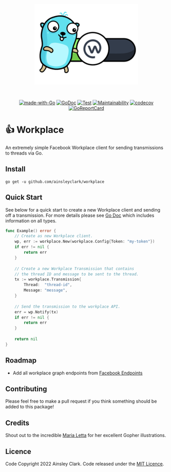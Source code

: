 <div align="center">
<img height="250" src="res/logo.svg?logo=v2" alt="Workplace Logo" />

&nbsp;

[![made-with-Go](https://img.shields.io/badge/Made%20with-Go-1f425f.svg)](http://golang.org)
[![GoDoc](https://godoc.org/github.com/ainsleyclark/workplace?status.svg)](https://pkg.go.dev/github.com/ainsleyclark/workplace)
[![Test](https://github.com/ainsleyclark/workplace/actions/workflows/test.yml/badge.svg?branch=master)](https://github.com/ainsleyclark/workplace/actions/workflows/test.yml)
[![Maintainability](https://api.codeclimate.com/v1/badges/b3afd7bf115341995077/maintainability)](https://codeclimate.com/github/ainsleyclark/workplace/maintainability)
[![codecov](https://codecov.io/gh/ainsleyclark/workplace/branch/master/graph/badge.svg?token=K27L8LS7DA)](https://codecov.io/gh/ainsleyclark/workplace)
[![GoReportCard](https://goreportcard.com/badge/github.com/ainsleyclark/workplace)](https://goreportcard.com/report/github.com/ainsleyclark/workplace)

</div>

# 👍 Workplace

An extremely simple Facebook Workplace client for sending transmissions to threads via Go.

## Install

```
go get -u github.com/ainsleyclark/workplace
```

## Quick Start

See below for a quick start to create a new Workplace client and sending off a transmission. For more details please
see [Go Doc](https://pkg.go.dev/github.com/ainsleyclark/workplace) which includes information on all types.

```go
func Example() error {
	// Create as new Workplace client.
	wp, err := workplace.New(workplace.Config{Token: "my-token"})
	if err != nil {
		return err
	}

	// Create a new Workplace Transmission that contains
	// the thread ID and message to be sent to the thread.
	tx := workplace.Transmission{
		Thread:  "thread-id",
		Message: "message",
	}

	// Send the transmission to the workplace API.
	err = wp.Notify(tx)
	if err != nil {
		return err
	}

	return nil
}
```

## Roadmap

- Add all workplace graph endpoints from [Facebook Endpoints](https://github.com/fbsamples/workplace-platform-samples/blob/main/SampleAPIEndpoints/Postman/Workplace_Graph_Collection.json)

## Contributing

Please feel free to make a pull request if you think something should be added to this package!

## Credits

Shout out to the incredible [Maria Letta](https://github.com/MariaLetta) for her excellent Gopher illustrations.

## Licence

Code Copyright 2022 Ainsley Clark. Code released under the [MIT Licence](LICENSE).
